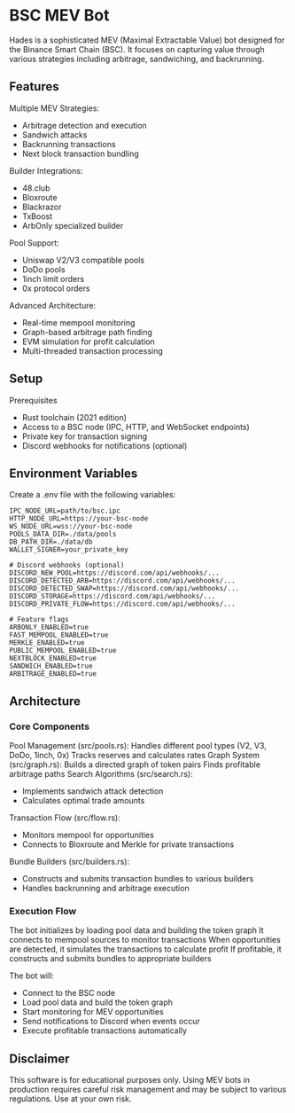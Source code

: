 
# BSC MEV Bot
Hades is a sophisticated MEV (Maximal Extractable Value) bot designed for the Binance Smart Chain (BSC). It focuses on capturing value through various strategies including arbitrage, sandwiching, and backrunning.

## Features
Multiple MEV Strategies:
- Arbitrage detection and execution
- Sandwich attacks
- Backrunning transactions
- Next block transaction bundling

Builder Integrations:
- 48.club
- Bloxroute
- Blackrazor
- TxBoost
- ArbOnly specialized builder

Pool Support:
- Uniswap V2/V3 compatible pools
- DoDo pools
- 1inch limit orders
- 0x protocol orders

Advanced Architecture:
- Real-time mempool monitoring
- Graph-based arbitrage path finding
- EVM simulation for profit calculation
- Multi-threaded transaction processing

## Setup
Prerequisites
- Rust toolchain (2021 edition)
- Access to a BSC node (IPC, HTTP, and WebSocket endpoints)
- Private key for transaction signing
- Discord webhooks for notifications (optional)

## Environment Variables
Create a .env file with the following variables:

```
IPC_NODE_URL=path/to/bsc.ipc
HTTP_NODE_URL=https://your-bsc-node
WS_NODE_URL=wss://your-bsc-node
POOLS_DATA_DIR=./data/pools
DB_PATH_DIR=./data/db
WALLET_SIGNER=your_private_key

# Discord webhooks (optional)
DISCORD_NEW_POOL=https://discord.com/api/webhooks/...
DISCORD_DETECTED_ARB=https://discord.com/api/webhooks/...
DISCORD_DETECTED_SWAP=https://discord.com/api/webhooks/...
DISCORD_STORAGE=https://discord.com/api/webhooks/...
DISCORD_PRIVATE_FLOW=https://discord.com/api/webhooks/...

# Feature flags
ARBONLY_ENABLED=true
FAST_MEMPOOL_ENABLED=true
MERKLE_ENABLED=true
PUBLIC_MEMPOOL_ENABLED=true
NEXTBLOCK_ENABLED=true
SANDWICH_ENABLED=true
ARBITRAGE_ENABLED=true
```

## Architecture

### Core Components

Pool Management (src/pools.rs):
Handles different pool types (V2, V3, DoDo, 1inch, 0x)
Tracks reserves and calculates rates
Graph System (src/graph.rs):
Builds a directed graph of token pairs
Finds profitable arbitrage paths
Search Algorithms (src/search.rs):
- Implements sandwich attack detection
- Calculates optimal trade amounts

Transaction Flow (src/flow.rs):
- Monitors mempool for opportunities
- Connects to Bloxroute and Merkle for private transactions

Bundle Builders (src/builders.rs):
- Constructs and submits transaction bundles to various builders
- Handles backrunning and arbitrage execution

### Execution Flow
The bot initializes by loading pool data and building the token graph
It connects to mempool sources to monitor transactions
When opportunities are detected, it simulates the transactions to calculate profit
If profitable, it constructs and submits bundles to appropriate builders

The bot will:
- Connect to the BSC node
- Load pool data and build the token graph
- Start monitoring for MEV opportunities
- Send notifications to Discord when events occur
- Execute profitable transactions automatically

## Disclaimer
This software is for educational purposes only. Using MEV bots in production requires careful risk management and may be subject to various regulations. Use at your own risk.

